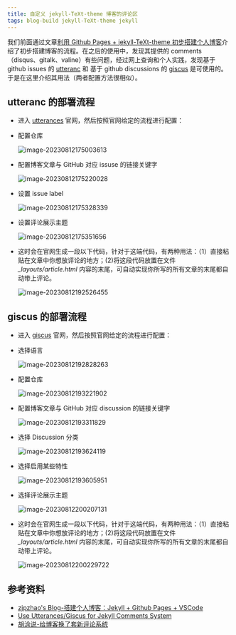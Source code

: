 ```yaml
---
title: 自定义 jekyll-TeXt-theme 博客的评论区
tags: blog-build jekyll-TeXt-theme jekyll
---
```


我们前面通过文章[利用 Github Pages + jekyll-TeXt-theme 初步搭建个人博客](https://meiting-wang.github.io/2023/08/04/%E5%88%A9%E7%94%A8GP%E5%92%8CJK%E5%88%9D%E6%AD%A5%E6%90%AD%E5%BB%BA%E4%B8%AA%E4%BA%BA%E5%8D%9A%E5%AE%A2.html)介绍了初步搭建博客的流程。在之后的使用中，发现其提供的 comments（disqus、gitalk、valine）有些问题，经过网上查询和个人实践，发现基于 github issues 的 [utteranc](https://utteranc.es/) 和 基于 github discussions 的 [giscus](https://giscus.app/zh-CN) 是可使用的。于是在这里介绍其用法（两者配置方法很相似）。

## utteranc 的部署流程

- 进入 [utterances](https://utteranc.es/) 官网，然后按照官网给定的流程进行配置：

- 配置仓库

  ![image-20230812175003613](https://cdn.staticaly.com/gh/Meiting-Wang/pictures@main/picgo/202308121750640.png)

- 配置博客文章与 GitHub 对应 issuse 的链接关键字

  ![image-20230812175220028](https://cdn.staticaly.com/gh/Meiting-Wang/pictures@main/picgo/202308121752059.png)

- 设置 issue label

  ![image-20230812175328339](https://cdn.staticaly.com/gh/Meiting-Wang/pictures@main/picgo/202308122000332.png)

- 设置评论展示主题

  ![image-20230812175351656](https://cdn.staticaly.com/gh/Meiting-Wang/pictures@main/picgo/202308121753674.png)

- 这时会在官网生成一段以下代码，针对于这端代码，有两种用法：（1）直接粘贴在文章中你想放评论的地方；(2)将这段代码放置在文件 *_layouts/article.html* 内容的末尾，可自动实现你所写的所有文章的末尾都自动带上评论。

  ![image-20230812192526455](https://cdn.staticaly.com/gh/Meiting-Wang/pictures@main/picgo/202308121925477.png)

## giscus 的部署流程

- 进入 [giscus](https://giscus.app/zh-CN) 官网，然后按照官网给定的流程进行配置：

- 选择语言

  ![image-20230812192828263](https://cdn.staticaly.com/gh/Meiting-Wang/pictures@main/picgo/202308121928286.png)

- 配置仓库

  ![image-20230812193221902](https://cdn.staticaly.com/gh/Meiting-Wang/pictures@main/picgo/202308121932931.png)

- 配置博客文章与 GitHub 对应 discussion 的链接关键字

  ![image-20230812193311829](https://cdn.staticaly.com/gh/Meiting-Wang/pictures@main/picgo/202308121933852.png)

- 选择 Discussion 分类

  ![image-20230812193624119](https://cdn.staticaly.com/gh/Meiting-Wang/pictures@main/picgo/202308121936146.png)

- 选择启用某些特性

  ![image-20230812193605951](https://cdn.staticaly.com/gh/Meiting-Wang/pictures@main/picgo/202308121936984.png)

- 选择评论展示主题

  ![image-20230812200207131](https://cdn.staticaly.com/gh/Meiting-Wang/pictures@main/picgo/202308122002159.png)

  

- 这时会在官网生成一段以下代码，针对于这端代码，有两种用法：（1）直接粘贴在文章中你想放评论的地方；(2)将这段代码放置在文件 *_layouts/article.html* 内容的末尾，可自动实现你所写的所有文章的末尾都自动带上评论。

  ![image-20230812200229722](https://cdn.staticaly.com/gh/Meiting-Wang/pictures@main/picgo/202308122002743.png)

## 参考资料

- [zjpzhao's Blog-搭建个人博客：Jekyll + Github Pages + VSCode](https://zjpzhao.github.io/posts/jekyll-githubpages/)
- [Use Utterances/Giscus for Jekyll Comments System](https://lazyren.github.io/devlog/use-utterances-for-jekyll-comments.html)
- [胡涂说-给博客换了套新评论系统](https://hutusi.com/articles/comment-via-giscus#)




























